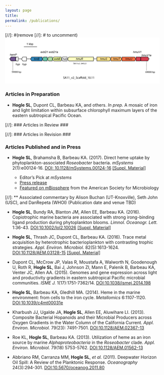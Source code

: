 ```yaml
---
layout: page
title: 
permalink: /publications/
---
```

[//]: #(remove [//]: # to uncomment)![desk](/images/SA11_heme_operon.png)

### Articles in Preparation ###
* __Hogle SL__, Dupont CL, Barbeau KA, and others. _In prep._  A mosaic of iron and light limitation within subsurface chlorophyll maximum layers of the eastern subtropical Pacific Ocean.

[//]: ### Articles in Review ###

[//]: ### Articles in Revision ###

### Articles Published and in Press ###
* __Hogle SL__, Brahamsha B, Barbeau KA. (2017). Direct heme uptake by phytoplankton-associated _Roseobacter_ bacteria. _mSystems_ 2(1):e00124-16. [DOI: 10.1128/mSystems.00124-16](https://doi.org/10.1128/mSystems.00124-16) [[Suppl. Material]](https://dx.doi.org/10.6084/m9.figshare.4309547)

    * Editor’s Pick at _mSystems_
    * [Press release](http://www.asm.org/index.php/press-releases/item/5443-study-shows-how-marine-microbes-recycle-iron-from-the-debris-of-dead-algae)
    * [Featured on mBiosphere](https://www.asm.org/index.php/mbiosphere/item/5444-recycling-iron-in-the-ocean) from the American Society for Microbiology

[//]: ** Associated commentary by Alison Buchan (UT-Knoxville), Seth John (USC), and DanRepeta (WHOI) (Publication date and venue TBD)

* __Hogle SL__, Bundy RA, Blanton JM, Allen EE, Barbeau KA. (2016). Copiotrophic marine bacteria are associated with strong irong-binding ligand production during phytoplankton blooms. _Limnol. Oceanogr. Lett._ 1:36-43. [DOI:10.1002/lol2.10026](https://dx.doi.org/10.1002/lol2.10026) [[Suppl. Material]](https://github.com/slhogle/code-LO-letters-2016)

* __Hogle SL__, Thrash JC, Dupont CL, Barbeau KA. (2016). Trace metal acquisition by heterotrophic bacterioplankton with contrasting trophic strategies. _Appl. Environ. Microbiol._ 82(5):1613-1624. [DOI:10.1128/AEM.03128-15](https://dx.doi.org/10.1128/AEM.03128-15) [[Suppl. Material]](https://dx.doi.org/10.6084/m9.figshare.1533034)

* Dupont CL, McCrow JP, Valas R, Moustafa A, Walworth N, Goodenough U, Roth R, __Hogle SL__, Bai J, Johnson ZI, Mann E, Palenik B, Barbeau KA, Venter JC, Allen AA. (2015). Genomes and gene expression across light and productivity gradients in eastern subtropical Pacific microbial communities. _ISME J._ 1(17):1751-7362/14. [DOI:10.1038/ismej.2014.198](https://dx.doi.org/10.1038/ismej.2014.198)

* __Hogle SL__, Barbeau KA, Gledhill MA. (2014). Heme in the marine environment: from cells to the iron cycle. _Metallomics_ 6:1107-1120. [DOI:10.1039/c4mt00031e](http://dx.doi.org/10.1039/c4mt00031e)

* Kharbush JJ, Ugalde JA, __Hogle SL__, Allen EE, Aluwihare LI. (2013). Composite Bacterial Hopanoids and their Microbial Producers across Oxygen Gradients in the Water Column of the California Current. _Appl. Environ. Microbiol._ 79(23): 7491-7501. [DOI:10.1128/AEM.02367-13](http://dx.doi.org/10.1128/AEM.02367-13)

* Roe KL, __Hogle SL__, Barbeau KA. (2013). Utilization of heme as an iron source by marine _Alphaproteobacteria_ in the _Roseobacter_ clade. _Appl. Environ. Microbiol._ 79(18) 5753-5762. [DOI:10.1128/AEM.01562-13](http://dx.doi.org/10.1128/AEM.01562-13)

* Abbriano RM, Carranza MM, __Hogle SL__, _et al._ (2011). Deepwater Horizon Oil Spill: A Review of the Planktonic Response. _Oceanography_ 24(3):294-301. [DOI:10.5670/oceanog.2011.80](http://dx.doi.org/10.5670/oceanog.2011.80)






